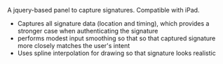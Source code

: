 A jquery-based panel to capture signatures. Compatible with iPad.

* Captures all signature data (location and timing), which provides a stronger case when authenticating the signature
* performs modest input smoothing so that so that captured signature more closely matches the user's intent
* Uses spline interpolation for drawing so that signature looks realistic
